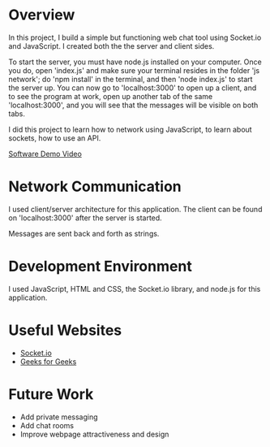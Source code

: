 # Overview

In this project, I build a simple but functioning web chat tool using Socket.io and JavaScript.
I created both the the server and client sides. 

To start the server, you must have node.js installed on your computer. Once you do, open 'index.js' and 
make sure your terminal resides in the folder 'js network'; do 'npm install' in the terminal, and then 
'node index.js' to start the server up. You can now go to 'localhost:3000' to open up a client, and to 
see the program at work, open up another tab of the same 'localhost:3000', and you will see that the 
messages will be visible on both tabs.

I did this project to learn how to network using JavaScript, to learn about sockets, how to use an 
API.

[Software Demo Video](https://youtu.be/uPAIv54Mg80)

# Network Communication

I used client/server architecture for this application. The client can be found on 
'localhost:3000' after the server is started.

Messages are sent back and forth as strings.

# Development Environment

I used JavaScript, HTML and CSS, the Socket.io library, and 
node.js for this application.

# Useful Websites

* [Socket.io](https://socket.io/)
* [Geeks for Geeks](https://www.geeksforgeeks.org/how-to-manage-users-in-socket-io-in-node-js/)

# Future Work

* Add private messaging
* Add chat rooms
* Improve webpage attractiveness and design
